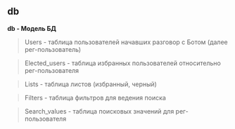 ## db

**db - Модель БД** 

> Users - таблица пользователей начавших разговор с Ботом (далее рег-пользователь)

> Elected_users - таблица избранных пользователей относительно рег-пользователя

> Lists - таблица листов (избранный, черный)

> Filters - таблица фильтров для ведения поиска

> Search_values - таблица поисковых значений для рег-пользователя